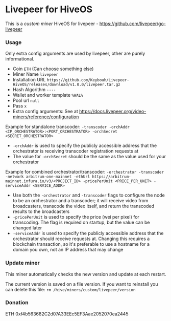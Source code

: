 # Livepeer for HiveOS

This is a *custom miner* HiveOS for livepeer - https://github.com/livepeer/go-livepeer

### Usage

Only extra config arguments are used by livepeer, other are purely informational.

* Coin `ETH` (Can choose something else)
* Miner Name `livepeer`
* Installation URL `https://github.com/Keybouh/Livepeer-HiveOS/releases/download/v1.0.0/livepeer.tar.gz`
* Hash Algorithm `----`
* Wallet and worker template `%WAL%`
* Pool url `null`
* Pass `x`
* Extra config arguments: See at https://docs.livepeer.org/video-miners/reference/configuration

Example for standalone transcoder: `-transcoder -orchAddr <IP_ORCHESTRATOR>:<PORT_ORCHESTRATOR> -orchSecret <SECRET_ORCHESTRATOR>`
* `-orchAddr` is used to specify the publicly accessible address that the orchestrator is receiving transcoder registration requests at
* The value for `-orchSecret` should be the same as the value used for your orchestrator

Example for combined orchestrator/transcoder: `-orchestrator -transcoder -network arbitrum-one-mainnet -ethUrl https://arbitrum-mainnet.infura.io/v3/<PROJECT_ID> -pricePerUnit <PRICE_PER_UNIT> -serviceAddr <SERVICE_ADDR>`
* Use both the `-orchestrator` and `-transcoder` flags to configure the node to be an orchestrator and a transcoder; it will receive video from broadcasters, transcode the video itself, and return the transcoded results to the broadcasters
* `-pricePerUnit` is used to specify the price (wei per pixel) for transcoding. The flag is required on startup, but the value can be changed later
* `-serviceAddr` is used to specify the publicly accessible address that the orchestrator should receive requests at. Changing this requires a blockchain transaction, so it's preferable to use a hostname for a domain you own, not an IP address that may change

### Update miner

This miner automatically checks the new version and update at each restart.

The current version is saved on a file version. If you want to reinstall you can delete this file: `rm /hive/miners/custom/livepeer/version`

### Donation

ETH 0xf4b563682C2d07A33EEc5EF3Aae2052070ea2445
